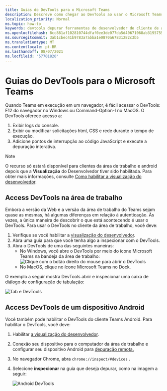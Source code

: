```yaml
---
title: Guias do DevTools para o Microsoft Teams
description: Descreve como chegar ao DevTools ao usar o Microsoft Teams Desktop Client
localization_priority: Normal
ms.topic: how-to
keywords: devtools depurar ferramentas de desenvolvedor do cliente de área de trabalho do chrome móvel
ms.openlocfilehash: 8cc881af102810744dfaf0ee3de077da5d40671068ab319575518f8978e5f791
ms.sourcegitcommit: 3ab1cbec41b9783a7abba1e0870a67831282c3b5
ms.translationtype: MT
ms.contentlocale: pt-BR
ms.lasthandoff: 08/07/2021
ms.locfileid: "57701820"
---
```

# <a name="devtools-for-microsoft-teams-tabs"></a>Guias do DevTools para o Microsoft Teams

Quando Teams em execução em um navegador, é fácil acessar o DevTools: F12 do navegador no Windows ou Command-Option-I no MacOS. O DevTools oferece acesso a:

1. Exibir logs do console.
1. Exibir ou modificar solicitações html, CSS e rede durante o tempo de execução.
1. Adicione pontos de interrupção ao código JavaScript e execute a depuração interativa.

> [!NOTE]
> O recurso só estará disponível para clientes da área de trabalho e android depois que a **Visualização** do Desenvolvedor tiver sido habilitada. Para obter mais informações, consulte [Como habilitar a visualização do desenvolvedor](~/resources/dev-preview/developer-preview-intro.md).

## <a name="access-devtools-on-the-desktop"></a>Access DevTools na área de trabalho

Embora a versão da Web e a versão da área de trabalho do Teams sejam quase as mesmas, há algumas diferenças em relação à autenticação. Às vezes, a única maneira de descobrir o que está acontecendo é usar o DevTools. Para usar o DevTools no cliente da área de trabalho, você deve:

1. Verifique se você habilitar a [visualização do desenvolvedor](~/resources/dev-preview/developer-preview-intro.md).
1. Abra uma guia para que você tenha algo a inspecionar com o DevTools.
1. Abra o DevTools de uma das seguintes maneiras:
    * No Windows, você abre o DevTools por meio do ícone Microsoft Teams na bandeja da área de trabalho:<br>
  ![Clique com o botão direito do mouse para abrir o DevTools](~/assets/images/dev-preview/devtools-right-click.png)
    * No MacOS, clique no ícone Microsoft Teams no Dock.

O exemplo a seguir mostra DevTools abrir e inspecionar uma caixa de diálogo de configuração de tabulação:

   ![Tab e DevTools](~/assets/images/dev-preview/tab-and-devtools.png)

## <a name="access-devtools-from-an-android-device"></a>Access DevTools de um dispositivo Android

Você também pode habilitar o DevTools do cliente Teams Android. Para habilitar o DevTools, você deve:

1. Habilitar [a visualização do desenvolvedor](~/resources/dev-preview/developer-preview-intro.md).
1. Conexão seu dispositivo para o computador da área de trabalho e configurar seu dispositivo Android para [depuração remota.](https://developers.google.com/web/tools/chrome-devtools/remote-debugging/)
1. No navegador Chrome, abra `chrome://inspect/#devices` .
1. Selecione **inspecionar** na guia que deseja depurar, como na imagem a seguir:

   ![Android DevTools](~/assets/images/android-devtools.png)
